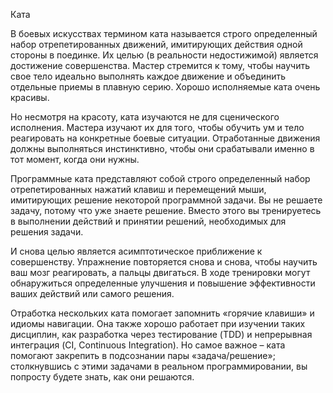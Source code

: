 Ката

В боевых искусствах термином ката называется строго определенный набор отрепетированных движений, имитирующих действия одной стороны в поединке. Их целью (в реальности недостижимой) является достижение совершенства. Мастер стремится к тому, чтобы научить свое тело идеально выполнять каждое движение и объединить отдельные приемы в плавную серию. Хорошо исполняемые ката очень красивы.

Но несмотря на красоту, ката изучаются не для сценического исполнения. Мастера изучают их для того, чтобы обучить ум и тело реагировать на конкретные боевые ситуации. Отработанные движения должны выполняться инстинктивно, чтобы они срабатывали именно в тот момент, когда они нужны.

Программные ката представляют собой строго определенный набор отрепетированных нажатий клавиш и перемещений мыши, имитирующих решение некоторой программной задачи. Вы не решаете задачу, потому что уже знаете решение. Вместо этого вы тренируетесь в выполнении действий и принятии решений, необходимых для решения задачи.

И снова целью является асимптотическое приближение к совершенству. Упражнение повторяется снова и снова, чтобы научить ваш мозг реагировать, а пальцы двигаться. В ходе тренировки могут обнаружиться определенные улучшения и повышение эффективности ваших действий или самого решения.

Отработка нескольких ката помогает запомнить «горячие клавиши» и идиомы навигации. Она также хорошо работает при изучении таких дисциплин, как разработка через тестирование (TDD) и непрерывная интеграция (CI, Continuous Integration). Но самое важное – ката помогают закрепить в подсознании пары «задача/решение»; столкнувшись с этими задачами в реальном программировании, вы попросту будете знать, как они решаются.